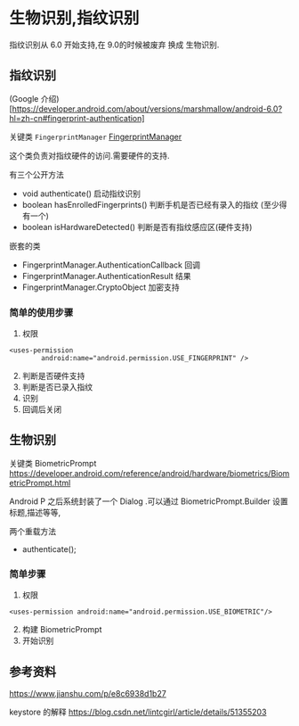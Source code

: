 # 生物识别,指纹识别

指纹识别从 6.0 开始支持,在 9.0的时候被废弃 换成 生物识别.

## 指纹识别
(Google 介绍)[https://developer.android.com/about/versions/marshmallow/android-6.0?hl=zh-cn#fingerprint-authentication]


关键类 `FingerprintManager` [FingerprintManager](https://developer.android.com/reference/android/hardware/fingerprint/FingerprintManager.html?hl=zh-cn)

这个类负责对指纹硬件的访问.需要硬件的支持.

有三个公开方法
- void authenticate() 启动指纹识别
- boolean hasEnrolledFingerprints() 判断手机是否已经有录入的指纹 (至少得有一个)
- boolean isHardwareDetected() 判断是否有指纹感应区(硬件支持)

嵌套的类
- FingerprintManager.AuthenticationCallback 回调
- FingerprintManager.AuthenticationResult 结果
- 	FingerprintManager.CryptoObject 加密支持

### 简单的使用步骤
1. 权限
```
<uses-permission
        android:name="android.permission.USE_FINGERPRINT" />
```
2. 判断是否硬件支持
3. 判断是否已录入指纹
4. 识别
5. 回调后关闭

## 生物识别

关键类 BiometricPrompt https://developer.android.com/reference/android/hardware/biometrics/BiometricPrompt.html

Android P 之后系统封装了一个 Dialog .可以通过 BiometricPrompt.Builder 设置 标题,描述等等,


两个重载方法
- 	authenticate();

### 简单步骤
1. 权限
```
<uses-permission android:name="android.permission.USE_BIOMETRIC"/>
```
2. 构建 BiometricPrompt
3. 开始识别

## 参考资料
https://www.jianshu.com/p/e8c6938d1b27

keystore 的解释
https://blog.csdn.net/lintcgirl/article/details/51355203

